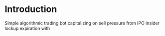 # Introduction
Simple algorithmic trading bot capitalizing on sell pressure from IPO insider lockup expiration with 
